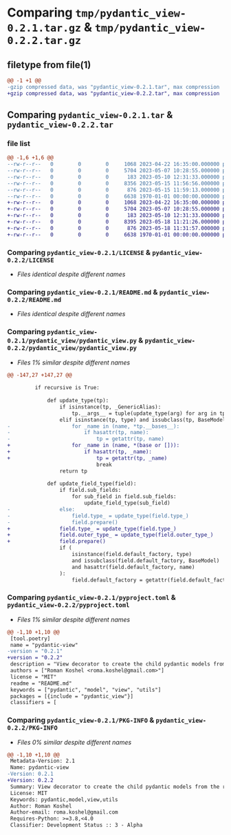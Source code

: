 # Comparing `tmp/pydantic_view-0.2.1.tar.gz` & `tmp/pydantic_view-0.2.2.tar.gz`

## filetype from file(1)

```diff
@@ -1 +1 @@
-gzip compressed data, was "pydantic_view-0.2.1.tar", max compression
+gzip compressed data, was "pydantic_view-0.2.2.tar", max compression
```

## Comparing `pydantic_view-0.2.1.tar` & `pydantic_view-0.2.2.tar`

### file list

```diff
@@ -1,6 +1,6 @@
--rw-r--r--   0        0        0     1068 2023-04-22 16:35:00.000000 pydantic_view-0.2.1/LICENSE
--rw-r--r--   0        0        0     5704 2023-05-07 10:28:55.000000 pydantic_view-0.2.1/README.md
--rw-r--r--   0        0        0      183 2023-05-10 12:31:33.000000 pydantic_view-0.2.1/pydantic_view/__init__.py
--rw-r--r--   0        0        0     8356 2023-05-15 11:56:56.000000 pydantic_view-0.2.1/pydantic_view/pydantic_view.py
--rw-r--r--   0        0        0      876 2023-05-15 11:59:13.000000 pydantic_view-0.2.1/pyproject.toml
--rw-r--r--   0        0        0     6638 1970-01-01 00:00:00.000000 pydantic_view-0.2.1/PKG-INFO
+-rw-r--r--   0        0        0     1068 2023-04-22 16:35:00.000000 pydantic_view-0.2.2/LICENSE
+-rw-r--r--   0        0        0     5704 2023-05-07 10:28:55.000000 pydantic_view-0.2.2/README.md
+-rw-r--r--   0        0        0      183 2023-05-10 12:31:33.000000 pydantic_view-0.2.2/pydantic_view/__init__.py
+-rw-r--r--   0        0        0     8395 2023-05-18 11:21:26.000000 pydantic_view-0.2.2/pydantic_view/pydantic_view.py
+-rw-r--r--   0        0        0      876 2023-05-18 11:31:57.000000 pydantic_view-0.2.2/pyproject.toml
+-rw-r--r--   0        0        0     6638 1970-01-01 00:00:00.000000 pydantic_view-0.2.2/PKG-INFO
```

### Comparing `pydantic_view-0.2.1/LICENSE` & `pydantic_view-0.2.2/LICENSE`

 * *Files identical despite different names*

### Comparing `pydantic_view-0.2.1/README.md` & `pydantic_view-0.2.2/README.md`

 * *Files identical despite different names*

### Comparing `pydantic_view-0.2.1/pydantic_view/pydantic_view.py` & `pydantic_view-0.2.2/pydantic_view/pydantic_view.py`

 * *Files 1% similar despite different names*

```diff
@@ -147,27 +147,27 @@
 
         if recursive is True:
 
             def update_type(tp):
                 if isinstance(tp, _GenericAlias):
                     tp.__args__ = tuple(update_type(arg) for arg in tp.__args__)
                 elif isinstance(tp, type) and issubclass(tp, BaseModel):
-                    for _name in (name, *tp.__bases__):
-                        if hasattr(tp, name):
-                            tp = getattr(tp, name)
+                    for _name in (name, *(base or [])):
+                        if hasattr(tp, _name):
+                            tp = getattr(tp, _name)
                             break
                 return tp
 
             def update_field_type(field):
                 if field.sub_fields:
                     for sub_field in field.sub_fields:
                         update_field_type(sub_field)
-                else:
-                    field.type_ = update_type(field.type_)
-                    field.prepare()
+                field.type_ = update_type(field.type_)
+                field.outer_type_ = update_type(field.outer_type_)
+                field.prepare()
                 if (
                     isinstance(field.default_factory, type)
                     and issubclass(field.default_factory, BaseModel)
                     and hasattr(field.default_factory, name)
                 ):
                     field.default_factory = getattr(field.default_factory, name)
```

### Comparing `pydantic_view-0.2.1/pyproject.toml` & `pydantic_view-0.2.2/pyproject.toml`

 * *Files 1% similar despite different names*

```diff
@@ -1,10 +1,10 @@
 [tool.poetry]
 name = "pydantic-view"
-version = "0.2.1"
+version = "0.2.2"
 description = "View decorator to create the child pydantic models from the root model."
 authors = ["Roman Koshel <roma.koshel@gmail.com>"]
 license = "MIT"
 readme = "README.md"
 keywords = ["pydantic", "model", "view", "utils"]
 packages = [{include = "pydantic_view"}]
 classifiers = [
```

### Comparing `pydantic_view-0.2.1/PKG-INFO` & `pydantic_view-0.2.2/PKG-INFO`

 * *Files 0% similar despite different names*

```diff
@@ -1,10 +1,10 @@
 Metadata-Version: 2.1
 Name: pydantic-view
-Version: 0.2.1
+Version: 0.2.2
 Summary: View decorator to create the child pydantic models from the root model.
 License: MIT
 Keywords: pydantic,model,view,utils
 Author: Roman Koshel
 Author-email: roma.koshel@gmail.com
 Requires-Python: >=3.8,<4.0
 Classifier: Development Status :: 3 - Alpha
```

